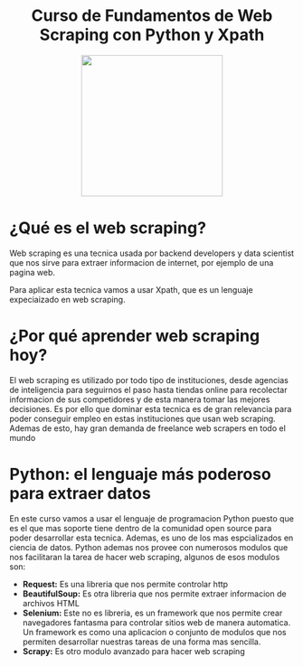 <div align="center">
  <h1>Curso de Fundamentos de Web Scraping con Python y Xpath</h1>
</div>

<div align="center"> 
  <img src="http://clipart-library.com/images_k/python-logo-transparent/python-logo-transparent-5.png" width="250">
</div>

<h1>¿Qué es el web scraping?</h1>

Web scraping es una tecnica usada por backend developers y data scientist que nos sirve para extraer informacion de internet, por ejemplo de una pagina web.

Para aplicar esta tecnica vamos a usar Xpath, que es un lenguaje expeciaizado en web scraping.

<h1>¿Por qué aprender web scraping hoy?</h1>

El web scraping es utilizado por todo tipo de instituciones, desde agencias de inteligencia para seguirnos el paso hasta tiendas online para recolectar informacion de sus competidores y de esta manera tomar las mejores decisiones. Es por ello que dominar esta tecnica es de gran relevancia para poder conseguir empleo en estas instituciones que usan web scraping. Ademas de esto, hay gran demanda de freelance web scrapers en todo el mundo 

<h1>Python: el lenguaje más poderoso para extraer datos</h1>

En este curso vamos a usar el lenguaje de programacion Python puesto que es el que mas soporte tiene dentro de la comunidad open source para poder desarrollar esta tecnica. Ademas, es uno de los mas espcializados en ciencia de datos. Python ademas nos provee con numerosos modulos que nos facilitaran la tarea de hacer web scraping, algunos de esos modulos son:

- **Request:** Es una libreria que nos permite controlar http
- **BeautifulSoup:** Es otra libreria que nos permite extraer informacion de archivos HTML
- **Selenium:** Este no es libreria, es un framework que nos permite crear navegadores fantasma para controlar sitios web de manera automatica. Un framework es como una aplicacion o conjunto de modulos que nos permiten desarrollar nuestras tareas de una forma mas sencilla. 
- **Scrapy:** Es otro modulo avanzado para hacer web scraping

<h1> </h1>